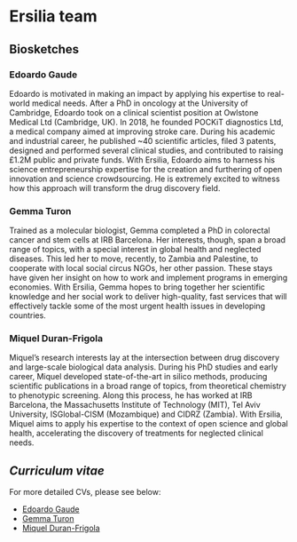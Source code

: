# Ersilia team

## Biosketches

### Edoardo Gaude

Edoardo is motivated in making an impact by applying his expertise to real-world medical needs. After a PhD in oncology at the University of Cambridge, Edoardo took on a clinical scientist position at Owlstone Medical Ltd (Cambridge, UK). In 2018, he founded POCKiT diagnostics Ltd, a medical company aimed at improving stroke care. During his academic and industrial career, he published ~40 scientific articles, filed 3 patents, designed and performed several clinical studies, and contributed to raising £1.2M public and private funds. With Ersilia, Edoardo aims to harness his science entrepreneurship expertise for the creation and furthering of open innovation and science crowdsourcing. He is extremely excited to witness how this approach will transform the drug discovery field.

### Gemma Turon

Trained as a molecular biologist, Gemma completed a PhD in colorectal cancer and stem cells at IRB Barcelona. Her interests, though, span a broad range of topics, with a special interest in global health and neglected diseases. This led her to move, recently, to Zambia and Palestine, to cooperate with local social circus NGOs, her other passion. These stays have given her insight on how to work and implement programs in emerging economies. With Ersilia, Gemma hopes to bring together her scientific knowledge and her social work to deliver high-quality, fast services that will effectively tackle some of the most urgent health issues in developing countries.

### Miquel Duran-Frigola

Miquel’s research interests lay at the intersection between drug discovery and large-scale biological data analysis. During his PhD studies and early career, Miquel developed state-of-the-art in silico methods, producing scientific publications in a broad range of topics, from theoretical chemistry to phenotypic screening. Along this process, he has worked at IRB Barcelona, the Massachusetts Institute of Technology (MIT), Tel Aviv University, ISGlobal-CISM (Mozambique) and CIDRZ (Zambia). With Ersilia, Miquel aims to apply his expertise to the context of open science and global health, accelerating the discovery of treatments for neglected clinical needs.

## *Curriculum vitae*

For more detailed CVs, please see below:

* [Edoardo Gaude](../people/CV-Edoardo)
* [Gemma Turon](../people/CV-Gemma)
* [Miquel Duran-Frigola](../people/CV-Miquel)
